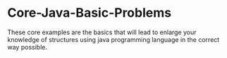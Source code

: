 # Core-Java-Basic-Problems
These core examples are the basics that will lead to enlarge your knowledge of structures using java programming language in the correct way possible.
